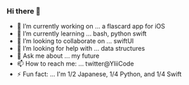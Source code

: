 ### Hi there 👋

- 🔭 I’m currently working on ... a flascard app for iOS
- 🌱 I’m currently learning ... bash, python swift
- 👯 I’m looking to collaborate on ... swiftUI
- 🤔 I’m looking for help with ... data structures
- 💬 Ask me about ... my future
- 📫 How to reach me: ... twitter@YliiCode
- ⚡ Fun fact: ... I'm 1/2 Japanese, 1/4 Python, and 1/4 Swift
